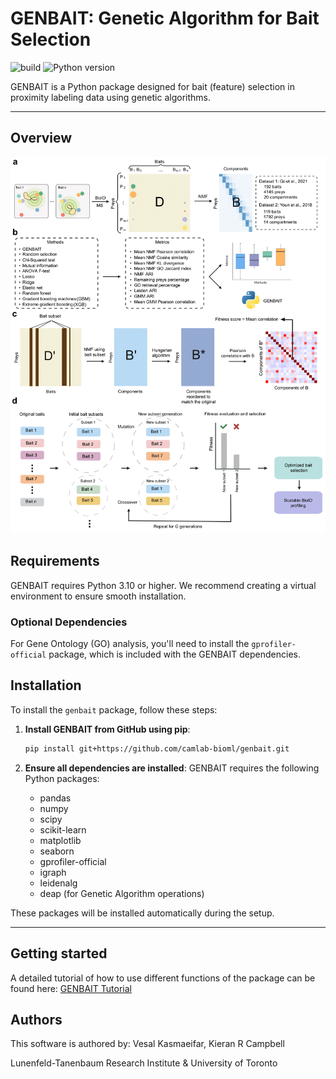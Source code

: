 # GENBAIT: Genetic Algorithm for Bait Selection

![build](https://img.shields.io/badge/Build-passing-brightgreen)
![Python version](https://img.shields.io/badge/Python-3.10-blue)

GENBAIT is a Python package designed for bait (feature) selection in proximity labeling data using genetic algorithms. 

---
## Overview

![GENBAIT Overview](https://github.com/camlab-bioml/genbait/blob/main/overview_figure.png)

## Requirements

GENBAIT requires Python 3.10 or higher. We recommend creating a virtual environment to ensure smooth installation.

### Optional Dependencies

For Gene Ontology (GO) analysis, you'll need to install the `gprofiler-official` package, which is included with the GENBAIT dependencies.

## Installation

To install the `genbait` package, follow these steps:

1. **Install GENBAIT from GitHub using pip**:
    ```bash
    pip install git+https://github.com/camlab-bioml/genbait.git
    ```

2. **Ensure all dependencies are installed**:
    GENBAIT requires the following Python packages:
    - pandas
    - numpy
    - scipy
    - scikit-learn
    - matplotlib
    - seaborn
    - gprofiler-official
    - igraph
    - leidenalg
    - deap (for Genetic Algorithm operations)

These packages will be installed automatically during the setup.

---

## Getting started

A detailed tutorial of how to use different functions of the package can be found here: [GENBAIT Tutorial](https://github.com/camlab-bioml/genbait/blob/main/tutorials/GENBAIT_tutorial.ipynb)

## Authors

This software is authored by: Vesal Kasmaeifar, Kieran R Campbell  

Lunenfeld-Tanenbaum Research Institute & University of Toronto